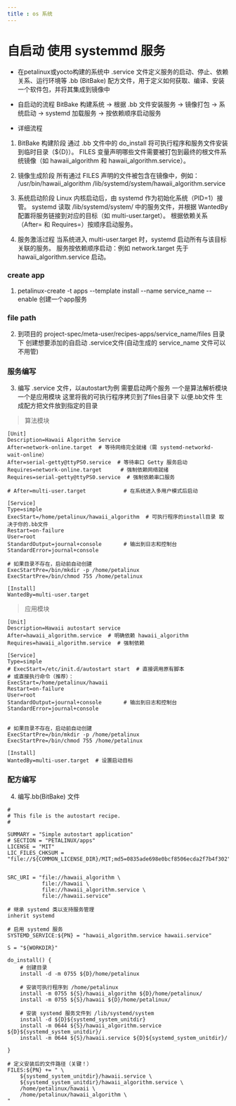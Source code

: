 ```yaml
---
title : os 系统
---
```



# 自启动 使用 systemmd 服务
- 在petalinux或yocto构建的系统中 
.service 文件定义服务的启动、停止、依赖关系、运行环境等
.bb (BitBake) 配方文件，用于定义如何获取、编译、安装一个软件包，并将其集成到镜像中

- 自启动的流程
BitBake 构建系统 → 根据 .bb 文件安装服务 → 镜像打包 → 系统启动 → systemd 加载服务 → 按依赖顺序启动服务
- 详细流程
1. BitBake 构建阶段
通过 .bb 文件中的 do_install 将可执行程序和服务文件安装到临时目录（${D}）。
FILES 变量声明哪些文件需要被打包到最终的根文件系统镜像（如 hawaii_algorithm 和 hawaii_algorithm.service）。

2. 镜像生成阶段
所有通过 FILES 声明的文件被包含在镜像中，例如：
/usr/bin/hawaii_algorithm
/lib/systemd/system/hawaii_algorithm.service

3. 系统启动阶段
Linux 内核启动后，由 systemd 作为初始化系统（PID=1）接管。
systemd 读取 /lib/systemd/system/ 中的服务文件，并根据 WantedBy 配置将服务链接到对应的目标（如 multi-user.target）。
根据依赖关系（After= 和 Requires=）按顺序启动服务。

4. 服务激活过程
当系统进入 multi-user.target 时，systemd 启动所有与该目标关联的服务。
服务按依赖顺序启动：例如 network.target 先于 hawaii_algorithm.service 启动。

### create app
1. petalinux-create -t apps --template install --name service_name --enable 创建一个app服务
### file path
2. 到项目的 project-spec/meta-user/recipes-apps/service_name/files 目录下 创建想要添加的自启动 .service文件(自动生成的 service_name 文件可以不用管)
### 服务编写
3. 编写 .service 文件，以autostart为例
需要启动两个服务 一个是算法解析模块 一个是应用模块
这里将我的可执行程序拷贝到了files目录下 以便.bb文件 生成配方把文件放到指定的目录

> 算法模块
```service
[Unit]
Description=Hawaii Algorithm Service  
After=network-online.target  # 等待网络完全就绪（需 systemd-networkd-wait-online）
After=serial-getty@ttyPS0.service  # 等待串口 Getty 服务启动
Requires=network-online.target      # 强制依赖网络就绪
Requires=serial-getty@ttyPS0.service  # 强制依赖串口服务

# After=multi-user.target            # 在系统进入多用户模式后启动

[Service]
Type=simple
ExecStart=/home/petalinux/hawaii_algorithm  # 可执行程序的install目录 取决于你的.bb文件
Restart=on-failure
User=root
StandardOutput=journal+console       # 输出到日志和控制台
StandardError=journal+console

# 如果目录不存在，启动前自动创建
ExecStartPre=/bin/mkdir -p /home/petalinux
ExecStartPre=/bin/chmod 755 /home/petalinux

[Install]
WantedBy=multi-user.target
```

> 应用模块
```service
[Unit]
Description=Hawaii autostart service
After=hawaii_algorithm.service  # 明确依赖 hawaii_algorithm
Requires=hawaii_algorithm.service  # 强制依赖

[Service]
Type=simple
# ExecStart=/etc/init.d/autostart start  # 直接调用原有脚本
# 或直接执行命令（推荐）：
ExecStart=/home/petalinux/hawaii 
Restart=on-failure
User=root
StandardOutput=journal+console       # 输出到日志和控制台
StandardError=journal+console


# 如果目录不存在，启动前自动创建
ExecStartPre=/bin/mkdir -p /home/petalinux
ExecStartPre=/bin/chmod 755 /home/petalinux

[Install]
WantedBy=multi-user.target  # 设置启动目标
```
### 配方编写
4. 编写.bb(BitBake) 文件
```bb
#
# This file is the autostart recipe. 
#

SUMMARY = "Simple autostart application" 
# SECTION = "PETALINUX/apps" 
LICENSE = "MIT" 
LIC_FILES_CHKSUM = "file://${COMMON_LICENSE_DIR}/MIT;md5=0835ade698e0bcf8506ecda2f7b4f302" 


SRC_URI = "file://hawaii_algorithm \
           file://hawaii \
           file://hawaii_algorithm.service \
           file://hawaii.service"

# 继承 systemd 类以支持服务管理
inherit systemd

# 启用 systemd 服务
SYSTEMD_SERVICE:${PN} = "hawaii_algorithm.service hawaii.service"

S = "${WORKDIR}"

do_install() {
    # 创建目录
    install -d -m 0755 ${D}/home/petalinux

    # 安装可执行程序到 /home/petalinux
    install -m 0755 ${S}/hawaii_algorithm ${D}/home/petalinux/
    install -m 0755 ${S}/hawaii ${D}/home/petalinux/

    # 安装 systemd 服务文件到 /lib/systemd/system
    install -d ${D}${systemd_system_unitdir}
    install -m 0644 ${S}/hawaii_algorithm.service ${D}${systemd_system_unitdir}/
    install -m 0644 ${S}/hawaii.service ${D}${systemd_system_unitdir}/

}

# 定义安装后的文件路径（关键！）
FILES:${PN} += " \
    ${systemd_system_unitdir}/hawaii.service \
    ${systemd_system_unitdir}/hawaii_algorithm.service \
    /home/petalinux/hawaii \
    /home/petalinux/hawaii_algorithm \
"
```


# 




